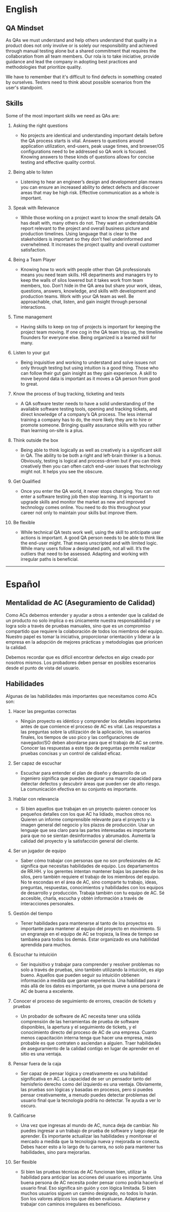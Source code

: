 # English

## QA Mindset

As QAs we must understand and help others understand that quality in a product does not only involve or is solely our responsibility and achieved through manual testing alone but a shared commitment that requires the collaboration from all team members.
Our rola is to take iniciative, provide guidance and lead the company in adopting best practices and methodologies that prioritize quality.

We have to remember that it's difficult to find defects in something created by ourselves. Testers need to think about possible scenarios from the user's standpoint.

## Skills

Some of the most important skills we need as QAs are:

1. Asking the right questions
    - No projects are identical and understanding important details before the QA process starts is vital. Answers to questions around application utilization, end-users, peak usage times, and browser/OS configurations need to be addressed so QA work is focused. Knowing answers to these kinds of questions allows for concise testing and effective quality control.

2. Being able to listen
    - Listening to hear an engineer’s design and development plan means you can ensure an increased ability to detect defects and discover areas that may be high risk. Effective communication as a whole is important.

3. Speak with Relevance
    - While those working on a project want to know the small details QA has dealt with, many others do not. They want an understandable report relevant to the project and overall business picture and production timelines. Using language that is clear to the stakeholders is important so they don’t feel underinformed and overwhelmed. It increases the project quality and overall customer satisfaction.

4. Being a Team Player
    - Knowing how to work with people other than QA professionals means you need team skills. HR departments and managers try to keep the walls of silos lowered but it takes work from team members, too. Don’t hide in the QA area but share your work, ideas, questions, answers, knowledge, and skills with development and production teams. Work with your QA team as well. Be approachable, chat, listen, and gain insight through personal interactions.

5. Time management
    - Having skills to keep on top of projects is important for keeping the project team moving. If one cog in the QA team trips up, the timeline flounders for everyone else. Being organized is a learned skill for many.

6. Listen to your gut
    - Being inquisitive and working to understand and solve issues not only through testing but using intuition is a good thing. Those who can follow their gut gain insight as they gain experience. A skill to move beyond data is important as it moves a QA person from good to great.

7. Know the process of bug tracking, ticketing and tests
    - A QA software tester needs to have a solid understanding of the available software testing tools, opening and tracking tickets, and direct knowledge of a company’s QA process. The less internal training a company has to do, the more likely they are to hire or promote someone. Bringing quality assurance skills with you rather than learning on-site is a plus.

8. Think outside the box
    - Being able to think logically as well as creatively is a significant skill in QA. The ability to be both a right and left-brain thinker is a bonus. Obviously, testing is logical and process-driven but if you can think creatively then you can often catch end-user issues that technology might not. It helps you see the obscure.

9. Get Qualified
    - Once you enter the QA world, it never stops changing. You can not enter a software testing job then stop learning. It is important to upgrade skills and monitor the market as new and improved technology comes online. You need to do this throughout your career not only to maintain your skills but improve them.

10. Be flexible
    - While technical QA tests work well, using the skill to anticipate user actions is important. A good QA person needs to be able to think like the end-user might. That means unscripted and with limited logic. While many users follow a designated path, not all will. It’s the outliers that need to be assessed. Adapting and working with irregular paths is beneficial.

---

# Español


## Mentalidad de AC (Aseguramiento de Calidad)

Como ACs debemos entender y ayudar a otros a entender que la calidad de un producto no solo implica o es únicamente nuestra responsabilidad y se logra solo a través de pruebas manuales, sino que es un compromiso compartido que requiere la colaboración de todos los miembros del equipo.
Nuestro papel es tomar la iniciativa, proporcionar orientación y liderar a la empresa en la adopción de mejores prácticas y metodologías que prioricen la calidad.

Debemos recordar que es difícil encontrar defectos en algo creado por nosotros mismos. Los probadores deben pensar en posibles escenarios desde el punto de vista del usuario.

## Habilidades

Algunas de las habilidades más importantes que necesitamos como ACs son:

1.  Hacer las preguntas correctas
    -   Ningún proyecto es idéntico y comprender los detalles importantes antes de que comience el proceso de AC es vital. Las respuestas a las preguntas sobre la utilización de la aplicación, los usuarios finales, los tiempos de uso pico y las configuraciones de navegador/SO deben abordarse para que el trabajo de AC se centre. Conocer las respuestas a este tipo de preguntas permite realizar pruebas concisas y un control de calidad eficaz.

2.  Ser capaz de escuchar
    -   Escuchar para entender el plan de diseño y desarrollo de un ingeniero significa que puedes asegurar una mayor capacidad para detectar defectos y descubrir áreas que pueden ser de alto riesgo. La comunicación efectiva en su conjunto es importante.

3.  Hablar con relevancia
    -   Si bien aquellos que trabajan en un proyecto quieren conocer los pequeños detalles con los que AC ha lidiado, muchos otros no. Quieren un informe comprensible relevante para el proyecto y la imagen general del negocio y los plazos de producción. Usar un lenguaje que sea claro para las partes interesadas es importante para que no se sientan desinformados y abrumados. Aumenta la calidad del proyecto y la satisfacción general del cliente.

4.  Ser un jugador de equipo
    -   Saber cómo trabajar con personas que no son profesionales de AC significa que necesitas habilidades de equipo. Los departamentos de RR.HH. y los gerentes intentan mantener bajas las paredes de los silos, pero también requiere el trabajo de los miembros del equipo. No te escondas en el área de AC, sino comparte tu trabajo, ideas, preguntas, respuestas, conocimientos y habilidades con los equipos de desarrollo y producción. Trabaja también con tu equipo de AC. Sé accesible, charla, escucha y obtén información a través de interacciones personales.

5.  Gestión del tiempo
    -   Tener habilidades para mantenerse al tanto de los proyectos es importante para mantener al equipo del proyecto en movimiento. Si un engranaje en el equipo de AC se tropieza, la línea de tiempo se tambalea para todos los demás. Estar organizado es una habilidad aprendida para muchos.

6.  Escuchar tu intuición
    -   Ser inquisitivo y trabajar para comprender y resolver problemas no solo a través de pruebas, sino también utilizando la intuición, es algo bueno. Aquellos que pueden seguir su intuición obtienen información a medida que ganan experiencia. Una habilidad para ir más allá de los datos es importante, ya que mueve a una persona de AC de buena a excelente.

7.  Conocer el proceso de seguimiento de errores, creación de tickets y pruebas
    -   Un probador de software de AC necesita tener una sólida comprensión de las herramientas de prueba de software disponibles, la apertura y el seguimiento de tickets, y el conocimiento directo del proceso de AC de una empresa. Cuanto menos capacitación interna tenga que hacer una empresa, más probable es que contraten o asciendan a alguien. Traer habilidades de aseguramiento de la calidad contigo en lugar de aprender en el sitio es una ventaja.

8.  Pensar fuera de la caja
    -   Ser capaz de pensar lógica y creativamente es una habilidad significativa en AC. La capacidad de ser un pensador tanto del hemisferio derecho como del izquierdo es una ventaja. Obviamente, las pruebas son lógicas y basadas en procesos, pero si puedes pensar creativamente, a menudo puedes detectar problemas del usuario final que la tecnología podría no detectar. Te ayuda a ver lo oscuro.

9.  Calificarse
    -   Una vez que ingresas al mundo de AC, nunca deja de cambiar. No puedes ingresar a un trabajo de prueba de software y luego dejar de aprender. Es importante actualizar las habilidades y monitorear el mercado a medida que la tecnología nueva y mejorada se conecta. Debes hacer esto a lo largo de tu carrera, no solo para mantener tus habilidades, sino para mejorarlas.

10. Ser flexible
    -   Si bien las pruebas técnicas de AC funcionan bien, utilizar la habilidad para anticipar las acciones del usuario es importante. Una buena persona de AC necesita poder pensar como podría hacerlo el usuario final. Eso significa sin guión y con lógica limitada. Si bien muchos usuarios siguen un camino designado, no todos lo harán. Son los valores atípicos los que deben evaluarse. Adaptarse y trabajar con caminos irregulares es beneficioso.